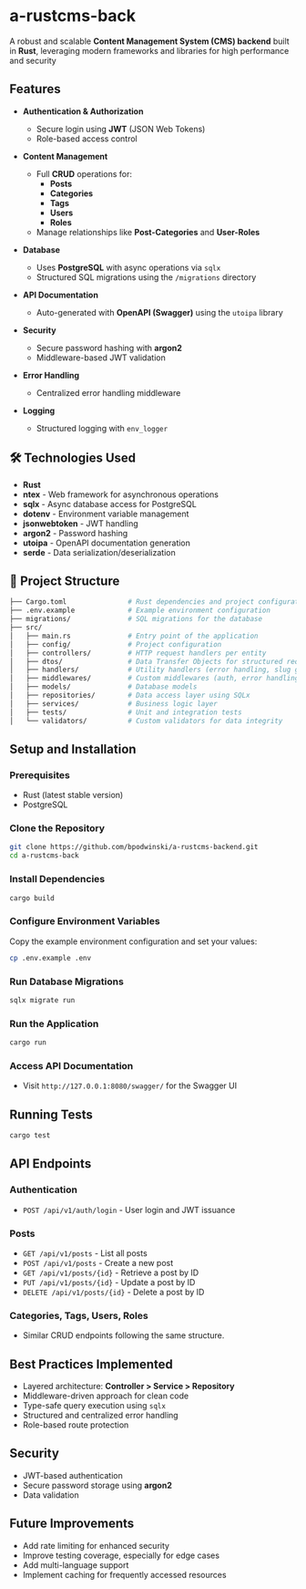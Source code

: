 # a-rustcms-back

A robust and scalable **Content Management System (CMS) backend** built in **Rust**, leveraging modern frameworks and libraries for high performance and security

## Features

- **Authentication & Authorization**
  - Secure login using **JWT** (JSON Web Tokens)
  - Role-based access control

- **Content Management**
  - Full **CRUD** operations for:
    - **Posts**
    - **Categories**
    - **Tags**
    - **Users**
    - **Roles**
  - Manage relationships like **Post-Categories** and **User-Roles**

- **Database**
  - Uses **PostgreSQL** with async operations via `sqlx`
  - Structured SQL migrations using the `/migrations` directory

- **API Documentation**
  - Auto-generated with **OpenAPI (Swagger)** using the `utoipa` library

- **Security**
  - Secure password hashing with **argon2**
  - Middleware-based JWT validation

- **Error Handling**
  - Centralized error handling middleware

- **Logging**
  - Structured logging with `env_logger`

## 🛠️ Technologies Used

- **Rust**
- **ntex** - Web framework for asynchronous operations
- **sqlx** - Async database access for PostgreSQL
- **dotenv** - Environment variable management
- **jsonwebtoken** - JWT handling
- **argon2** - Password hashing
- **utoipa** - OpenAPI documentation generation
- **serde** - Data serialization/deserialization

## 📂 Project Structure

```bash
├── Cargo.toml               # Rust dependencies and project configuration
├── .env.example             # Example environment configuration
├── migrations/              # SQL migrations for the database
├── src/
│   ├── main.rs              # Entry point of the application
│   ├── config/              # Project configuration
│   ├── controllers/         # HTTP request handlers per entity
│   ├── dtos/                # Data Transfer Objects for structured requests/responses
│   ├── handlers/            # Utility handlers (error handling, slug generation, etc.)
│   ├── middlewares/         # Custom middlewares (auth, error handling)
│   ├── models/              # Database models
│   ├── repositories/        # Data access layer using SQLx
│   ├── services/            # Business logic layer
│   ├── tests/               # Unit and integration tests
│   └── validators/          # Custom validators for data integrity
```

## Setup and Installation

### Prerequisites
- Rust (latest stable version)
- PostgreSQL

### Clone the Repository
```bash
git clone https://github.com/bpodwinski/a-rustcms-backend.git
cd a-rustcms-back
```

### Install Dependencies
```bash
cargo build
```

### Configure Environment Variables
Copy the example environment configuration and set your values:
```bash
cp .env.example .env
```

### Run Database Migrations
```bash
sqlx migrate run
```

### Run the Application
```bash
cargo run
```

### Access API Documentation
- Visit `http://127.0.0.1:8080/swagger/` for the Swagger UI

## Running Tests
```bash
cargo test
```

## API Endpoints

### Authentication
- `POST /api/v1/auth/login` - User login and JWT issuance

### Posts
- `GET /api/v1/posts` - List all posts
- `POST /api/v1/posts` - Create a new post
- `GET /api/v1/posts/{id}` - Retrieve a post by ID
- `PUT /api/v1/posts/{id}` - Update a post by ID
- `DELETE /api/v1/posts/{id}` - Delete a post by ID

### Categories, Tags, Users, Roles
- Similar CRUD endpoints following the same structure.

## Best Practices Implemented
- Layered architecture: **Controller > Service > Repository**
- Middleware-driven approach for clean code
- Type-safe query execution using `sqlx`
- Structured and centralized error handling
- Role-based route protection

## Security
- JWT-based authentication
- Secure password storage using **argon2**
- Data validation

## Future Improvements
- Add rate limiting for enhanced security
- Improve testing coverage, especially for edge cases
- Add multi-language support
- Implement caching for frequently accessed resources

